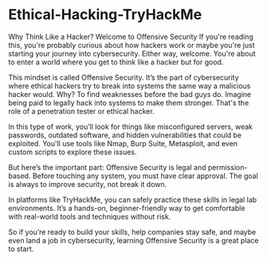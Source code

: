 # Ethical-Hacking-TryHackMe

Why Think Like a Hacker? Welcome to Offensive Security
If you're reading this, you're probably curious about how hackers work  or maybe you're just starting your journey into cybersecurity. Either way, welcome. You're about to enter a world where you get to think like a hacker  but for good.

This mindset is called Offensive Security. It’s the part of cybersecurity where ethical hackers try to break into systems the same way a malicious hacker would. Why? To find weaknesses before the bad guys do. Imagine being paid to legally hack into systems to make them stronger. That's the role of a penetration tester or ethical hacker.

In this type of work, you’ll look for things like misconfigured servers, weak passwords, outdated software, and hidden vulnerabilities that could be exploited. You'll use tools like Nmap, Burp Suite, Metasploit, and even custom scripts to explore these issues.

But here’s the important part: Offensive Security is legal and permission-based. Before touching any system, you must have clear approval. The goal is always to improve security, not break it down.

In platforms like TryHackMe, you can safely practice these skills in legal lab environments. It’s a hands-on, beginner-friendly way to get comfortable with real-world tools and techniques without risk.

So if you’re ready to build your skills, help companies stay safe, and maybe even land a job in cybersecurity, learning Offensive Security is a great place to start.
